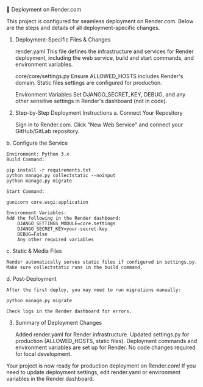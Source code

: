 🚀 Deployment on Render.com

This project is configured for seamless deployment on Render.com. Below are the steps and details of all deployment-specific changes.
1. Deployment-Specific Files & Changes

    render.yaml
    This file defines the infrastructure and services for Render deployment, including the web service, build and start commands, and environment variables.

    core/core/settings.py
        Ensure ALLOWED_HOSTS includes Render's domain.
        Static files settings are configured for production.

    Environment Variables
        Set DJANGO_SECRET_KEY, DEBUG, and any other sensitive settings in Render's dashboard (not in code).

2. Step-by-Step Deployment Instructions
a. Connect Your Repository

    Sign in to Render.com.
    Click "New Web Service" and connect your GitHub/GitLab repository.

b. Configure the Service

    Environment: Python 3.x
    Build Command:

    pip install -r requirements.txt
    python manage.py collectstatic --noinput
    python manage.py migrate

    Start Command:

    gunicorn core.wsgi:application

    Environment Variables:
    Add the following in the Render dashboard:
        DJANGO_SETTINGS_MODULE=core.settings
        DJANGO_SECRET_KEY=your-secret-key
        DEBUG=False
        Any other required variables

c. Static & Media Files

    Render automatically serves static files if configured in settings.py.
    Make sure collectstatic runs in the build command.

d. Post-Deployment

    After the first deploy, you may need to run migrations manually:

    python manage.py migrate

    Check logs in the Render dashboard for errors.

3. Summary of Deployment Changes

    Added render.yaml for Render infrastructure.
    Updated settings.py for production (ALLOWED_HOSTS, static files).
    Deployment commands and environment variables are set up for Render.
    No code changes required for local development.

Your project is now ready for production deployment on Render.com!
If you need to update deployment settings, edit render.yaml or environment variables in the Render dashboard.
